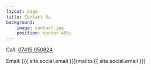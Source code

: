 ```yaml
---
layout: page
title: Contact Us
background:
    image: contact.jpg
    position: center 40%;
---
```


<i class="fas fa-phone"></i> <span class="sr-only-xs">Call:</span> [07415 050824](tel:+447415050824)

<i class="far fa-envelope"></i> <span class="sr-only-xs">Email:</span> [{{ site.social.email }}](mailto:{{ site.social.email }})
